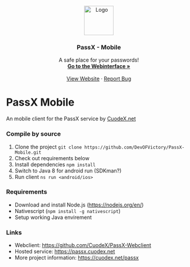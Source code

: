 <!-- PROJECT LOGO -->
<br />
<div align="center">
  <a href="https://passx.cuodex.net">
    <img src="https://passx.cuodex.net/assets/logo.png" alt="Logo" width="80" height="80">
  </a>

  <h3 align="center">PassX - Mobile</h3>

  <p align="center">
    A safe place for your passwords!
    <br />
    <a href="https://passx.cuodex.net"><strong>Go to the Webinterface »</strong></a>
    <br />
    <br />
    <a href="https://cuodex.net/passx">View Website</a>
    ·
    <a href="https://cuodex.net/contact#reportBug">Report Bug</a>
  </p>
</div>

# PassX Mobile
An mobile client for the PassX service by [CuodeX.net](https://cuodex.net)

### Compile by source
1. Clone the project `git clone https://github.com/DevOFVictory/PassX-Mobile.git`
2. Check out requirements below
3. Install dependencies `npm install`
4. Switch to Java 8 for android run (SDKman?)
5. Run client `ns run <android/ios>`

### Requirements
- Download and install Node.js (https://nodejs.org/en/)
- Nativescript (`npm install -g nativescript`)
- Setup working Java envirement

### Links
- Webclient: https://github.com/CuodeX/PassX-Webclient
- Hosted service: https://passx.cuodex.net
- More project information: https://cuodex.net/passx
